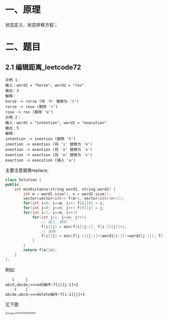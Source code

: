 # 一、原理

状态定义，状态转移方程；

# 二、题目

## 2.1 编辑距离_leetcode72

```shell
示例 1：
输入：word1 = "horse", word2 = "ros"
输出：3
解释：
horse -> rorse (将 'h' 替换为 'r')
rorse -> rose (删除 'r')
rose -> ros (删除 'e')
示例 2：
输入：word1 = "intention", word2 = "execution"
输出：5
解释：
intention -> inention (删除 't')
inention -> enention (将 'i' 替换为 'e')
enention -> exention (将 'n' 替换为 'x')
exention -> exection (将 'n' 替换为 'c')
exection -> execution (插入 'u')
```

主要注意替换replace;

```c++
class Solution {
public:
    int minDistance(string word1, string word2) {
        int m = word1.size(), n = word2.size();
        vector<vector<int>> f(m+1, vector<int>(n+1));
        for(int i=0; i<=m; i++) f[i][0] = i;
        for(int j=0; j<=n; j++) f[0][j] = j;
        for(int i=1; i<=m; i++){
            for(int j=1; j<=n; j++){
                // 插入，删除
                f[i][j] = min(f[i][j-1], f[i-1][j])+1;
                // 替换
                f[i][j] = min(f[i-1][j-1]+(word1[i-1]!=word2[j-1]), f[i][j]);
            }
        }
        return f[m][n];
    }
};
```

例如:

```shell
   i     j
abcd,abcde;==>add操作:f[i][j-1]+1
    i    j
abcde,abcd;==>delete操作:f[i-1][j]+1
```

见下图

<img src="/Users/zenmen/Projects/datastructurealg/images/image-20210218115503915.png" alt="image-20210218115503915" style="zoom:50%;" />

